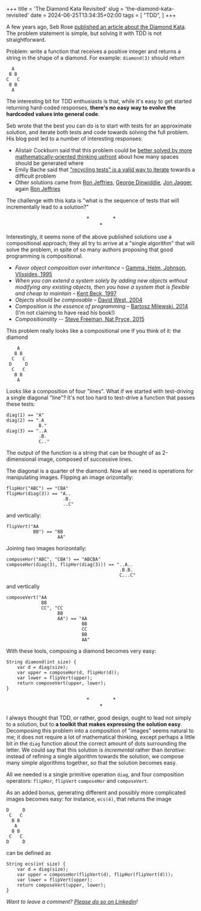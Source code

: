 +++
title = 'The Diamond Kata Revisited'
slug = 'the-diamond-kata-revisited'
date = 2024-06-25T13:34:35+02:00
tags = [
    "TDD",
]
+++

A few years ago, Seb Rose [published an article about the Diamond Kata](https://claysnow.co.uk/recycling-tests-in-tdd/ "Recycling tests in TDD &#8211; Claysnow"). The problem statement is simple, but solving it with TDD is not straightforward.

Problem: write a function that receives a positive integer and returns a string in the shape of a diamond. For example: `diamond(3)` should return

      A
     B B
    C   C
     B B
      A

The interesting bit for TDD enthusiasts is that, while it's easy to get started returning hard-coded responses, **there's no easy way to evolve the hardcoded values into general code**.

Seb wrote that the best you can do is to start with tests for an approximate solution, and iterate both tests and code towards solving the full problem. His blog post led to a number of interesting responses:

 * Alistair Cockburn said that this problem could be [better solved by more mathematically-oriented thinking upfront](https://web.archive.org/web/20170621004437/http://alistair.cockburn.us/Thinking+before+programming "Alistair.Cockburn.us | Thinking before programming") about how many spaces should be generated where
 * Emily Bache said that ["recycling tests" is a valid way to iterate](https://coding-is-like-cooking.info/2015/04/iterative-incremental-tdd-diamond-kata/ "Coding Is Like Cooking  &raquo; Blog Archive   &raquo; Iterative and Incremental TDD with the Diamond Kata") towards a difficult problem
 * Other solutions came from [Ron Jeffries](https://ronjeffries.com/articles/tdd-diamond/ "TDD on the Diamond Problem"), [George Dinwiddie](https://blog.gdinwiddie.com/2014/11/30/another-approach-to-the-diamond-kata/ "Another Approach to the Diamond Kata &#8211; George Dinwiddie&#039;s blog"), [Jon Jagger](https://jonjagger.blogspot.com/2012/06/sliming-and-refactoring-and-deliberate.html "less code, more software: sliming and refactoring and deliberate duplication"), again [Ron Jeffries](https://ronjeffries.com/articles/more-diamond/ "https://ronjeffries.com/articles/more-diamond/")
 
The challenge with this kata is "what is the sequence of tests that will incrementally lead to a solution?"  

<div align="center"> *&nbsp;&nbsp;&nbsp;&nbsp;&nbsp;&nbsp;&nbsp;&nbsp;&nbsp;&nbsp;&nbsp;&nbsp;&nbsp;&nbsp;&nbsp;&nbsp;*<br>*
</div>

Interestingly, it seems none of the above published solutions use a compositional approach; they all try to arrive at a "single algorithm" that will solve the problem, in spite of so many authors proposing that good programming is compositional.

* *Favor object composition over inheritance* – [Gamma, Helm, Johnson, Vlissides, 1995](https://books.google.it/books/about/Design_Patterns.html?id=6oHuKQe3TjQC&amp;redir_esc=y "Design Patterns: Elements of Reusable Object-Oriented Software - Erich Gamma, Richard Helm, Ralph Johnson, John Vlissides - Google Libri")
* *When you can extend a system solely by adding new objects without modifying any existing objects, then you have a system that is flexible and cheap to maintain* – [Kent Beck, 1997](https://books.google.it/books/about/Smalltalk_Best_Practice_Patterns.html?id=QLNGnVIuIuMC&amp;redir_esc=y "Smalltalk Best Practice Patterns - Kent Beck - Google Libri")
* *Objects should be composable* – [David West, 2004](https://bartoszmilewski.com/2014/10/28/category-theory-for-programmers-the-preface/ "Category Theory for Programmers: The Preface |   Bartosz Milewski&#039;s Programming Cafe")
* *Composition is the essence of programming* – [Bartosz Milewski, 2014](https://bartoszmilewski.com/2014/10/28/category-theory-for-programmers-the-preface/ "Category Theory for Programmers: The Preface |   Bartosz Milewski&#039;s Programming Cafe") (I'm not claiming to have read his book!)
* *Compositionality* -- [Steve Freeman, Nat Pryce, 2015](https://youtu.be/6Bia81dI-JE?si=Qwd2IIthEgyjgQ5h&amp;t=2219 "Building on SOLID foundations - Steve Freeman &amp; Nat Pryce - YouTube") 

This problem really looks like a compositional one if you think of it: the diamond

        A
       B B
      C   C
     D     D
      C   C
       B B
        A

Looks like a composition of four "lines".  What if we started with test-driving a single diagonal "line"?  It's not too hard to test-drive a function that passes these tests:

    diag(1) == "A"
    diag(2) == ".A
                B."
    diag(3) == "..A
                .B.
                C.."

The output of the function is a string that can be thought of as 2-dimensional image, composed of successive lines.

The diagonal is a quarter of the diamond.  Now all we need is operations for manipulating images. Flipping an image orizontally:

    flipHor("ABC") == "CBA"
    flipHor(diag(3)) == "A..
                         .B.
                         ..C"
    
and vertically:

    flipVert("AA
              BB") == "BB
                       AA"
    
Joining two images horizontally:

    composeHor("ABC", "CBA") == "ABCBA"
    composeHor(diag(3), flipHor(diag(3))) == "..A..
                                              .B.B.
                                              C...C"

and vertically

    composeVert("AA
                 BB
                 CC", "CC
                       BB
                       AA") == "AA
                                BB
                                CC
                                BB
                                AA"

With these tools, composing a diamond becomes very easy:

    String diamond(int size) {
        var d = diag(size);
        var upper = composeHor(d, flipHor(d));
        var lower = flipVert(upper);
        return composeVert(upper, lower);
    }


<div align="center"> *&nbsp;&nbsp;&nbsp;&nbsp;&nbsp;&nbsp;&nbsp;&nbsp;&nbsp;&nbsp;&nbsp;&nbsp;&nbsp;&nbsp;&nbsp;&nbsp;*<br>*
</div>

I always thought that TDD, or rather, good design, ought to lead not simply to a solution, but to **a toolkit that makes expressing the solution easy**.  Decomposing this problem into a composition of "images" seems natural to me; it does not require a lot of mathematical thinking, except perhaps a little bit in the `diag` function about the correct amount of dots surrounding the letter. We could say that this solution is *incremental* rather than *iterative*: instead of refining a single algorithm towards the solution, we compose many simple algorithms together, so that the solution becomes easy.

All we needed is a single primitive operation `diag`, and four composition operators: `flipHor`, `flipVert` `composeHor` and `composeVert`.

As an added bonus, generating different and possibly more complicated images becomes easy: for instance, `ecs(4)`, that returns the image

    D     D
     C   C
      B B
       A
      B B
     C   C
    D     D

can be defined as 

    String ecs(int size) {
        var d = diag(size);
        var upper = composeHor(flipVert(d), flipHor(flipVert(d)));
        var lower = flipVert(upper);
        return composeVert(upper, lower);
    }

*Want to leave a comment? [Please do so on Linkedin](https://www.linkedin.com/feed/update/urn:li:share:7211360180381351938/ "Matteo Vaccari on LinkedIn: The Diamond Kata Revisited")!*

